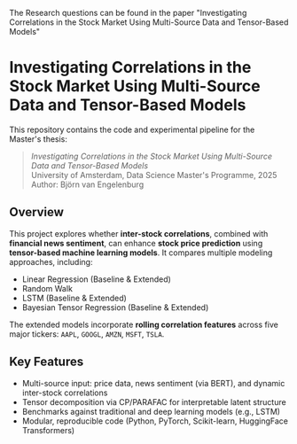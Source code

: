 The Research questions can be found in the paper "Investigating Correlations in the Stock Market Using Multi-Source Data and Tensor-Based Models"

# Investigating Correlations in the Stock Market Using Multi-Source Data and Tensor-Based Models

This repository contains the code and experimental pipeline for the Master's thesis:
> *Investigating Correlations in the Stock Market Using Multi-Source Data and Tensor-Based Models*  
> University of Amsterdam, Data Science Master's Programme, 2025  
> Author: Björn van Engelenburg

## Overview

This project explores whether **inter-stock correlations**, combined with **financial news sentiment**, can enhance **stock price prediction** using **tensor-based machine learning models**. It compares multiple modeling approaches, including:

- Linear Regression (Baseline & Extended)
- Random Walk
- LSTM (Baseline & Extended)
- Bayesian Tensor Regression (Baseline & Extended)

The extended models incorporate **rolling correlation features** across five major tickers: `AAPL`, `GOOGL`, `AMZN`, `MSFT`, `TSLA`.

## Key Features

-  Multi-source input: price data, news sentiment (via BERT), and dynamic inter-stock correlations
-  Tensor decomposition via CP/PARAFAC for interpretable latent structure
-  Benchmarks against traditional and deep learning models (e.g., LSTM)
-  Modular, reproducible code (Python, PyTorch, Scikit-learn, HuggingFace Transformers)


